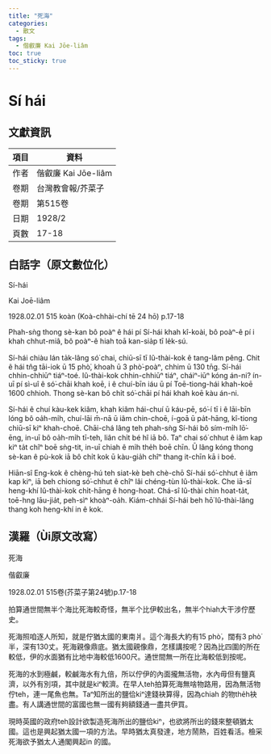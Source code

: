 ```yaml
---
title: "死海"
categories:
  - 散文
tags:
  - 偕叡廉 Kai Jōe-liâm
toc: true
toc_sticky: true
---
```


# Sí hái

## 文獻資訊

| 項目 | 資料 |
|---|---|
| 作者 | 偕叡廉 Kai Jōe-liâm |
| 卷期 | 台灣教會報/芥菜子 |
| 卷期 | 第515卷 |
| 日期 | 1928/2 |
| 頁數 | 17-18 |

## 白話字（原文數位化）

Sí-hái

Kai Joē-liâm

1928.02.01 515 koàn (Koà-chhài-chí tē 24 hō) p.17-18

Phah-sǹg thong sè-kan bô poàⁿ ê hái pí Sí-hái khah kî-koài, bô poàⁿ-ê pí i khah chhut-miâ, bô poàⁿ-ê hiah toā kan-sia̍p tī le̍k-sú.

Sí-hái chiàu lán ta̍k-lâng só͘ chai, chiū-sī tī Iû-thài-kok ê tang-lâm pêng. Chit ê hái tn̂g tāi-iok ū 15 phò͘, khoah ū 3 phò͘-poàⁿ, chhim ū 130 tn̄g. Sí-hái chhin-chhiūⁿ tiáⁿ-toé. Iû-thài-kok chhin-chhiūⁿ tiáⁿ, cháiⁿ-iūⁿ kóng án-ni? ín-uī pí sì-uî ê só͘-chāi khah koē, i ê chuí-bīn iáu ū pí Toē-tiong-hái khah-koē 1600 chhioh. Thong sè-kan bô chi̍t só͘-chāi pí hái khah koē kàu án-ni.

Sí-hái ê chuí kàu-kek kiâm, khah kiâm hái-chuí ū káu-pē, só͘-í tī i ê lāi-bīn lóng bô oa̍h-mi̍h, chuí-lāi m̄-nā ū iâm chin-choē, í-goā ū pa̍t-hāng, kî-tiong chiū-sī kiⁿ khah-choē. Chāi-chá lâng teh phah-sǹg Sí-hái bô sím-mi̍h lō͘-ēng, in-uī bô oa̍h-mi̍h tī-teh, liân chi̍t bé hî iā bô. Taⁿ chai só͘ chhut ê iâm kap kiⁿ ta̍t chîⁿ boē sǹg-tit, in-uī chiah ê mi̍h the̍h boē chīn. Ū lâng kóng thong sè-kan ê pù-kok iā bô chi̍t kok ū kàu-gia̍h chîⁿ thang it-chīn kā i boé.

Hiān-sî Eng-kok ê chèng-hú teh siat-kè beh chè-chō Sí-hái só͘-chhut ê iâm kap kiⁿ, iā beh chiong só͘-chhut ê chîⁿ lâi chéng-tùn Iû-thài-kok. Che iā-sī heng-khí Iû-thài-kok chi̍t-hāng ê hong-hoat. Chá-sî Iû-thài chin hoat-ta̍t, toē-hng lāu-jia̍t, peh-sìⁿ khoàⁿ-oa̍h. Kiám-chhái Sí-hái beh hō͘ Iû-thài-lâng thang koh heng-khí in ê kok.

## 漢羅（Ùi原文改寫）

死海

偕叡廉

1928.02.01 515卷(芥菜子第24號)p.17-18

拍算通世間無半个海比死海較奇怪，無半个比伊較出名，無半个hiah大干涉佇歷史。

死海照咱逐人所知，就是佇猶太國的東南爿。這个海長大約有15 phò͘，闊有3 phò͘半，深有130丈。死海親像鼎底。猶太國親像鼎，怎樣講按呢？因為比四圍的所在較低，伊的水面猶有比地中海較低1600尺。通世間無一所在比海較低到按呢。

死海的水到極鹹，較鹹海水有九倍，所以佇伊的內面攏無活物，水內毋但有鹽真濟，以外有別項，其中就是kiⁿ較濟。在早人teh拍算死海無啥物路用，因為無活物佇teh，連一尾魚也無。Taⁿ知所出的鹽佮kiⁿ達錢袂算得，因為chiah 的物the̍h袂盡。有人講通世間的富國也無一國有夠額錢通一盡共伊買。

現時英國的政府teh設計欲製造死海所出的鹽佮kiⁿ，也欲將所出的錢來整頓猶太國。這也是興起猶太國一項的方法。早時猶太真發達，地方鬧熱，百姓看活。檢采死海欲予猶太人通閣興起in 的國。
